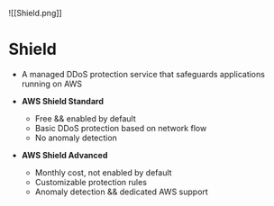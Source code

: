 ![[Shield.png]]
# Shield
- A managed DDoS protection service that safeguards applications running on AWS

- **AWS Shield Standard**
	- Free && enabled by default
	- Basic DDoS protection based on network flow
	- No anomaly detection
- **AWS Shield Advanced**
	- Monthly cost, not enabled by default
	- Customizable protection rules
	- Anomaly detection && dedicated AWS support

